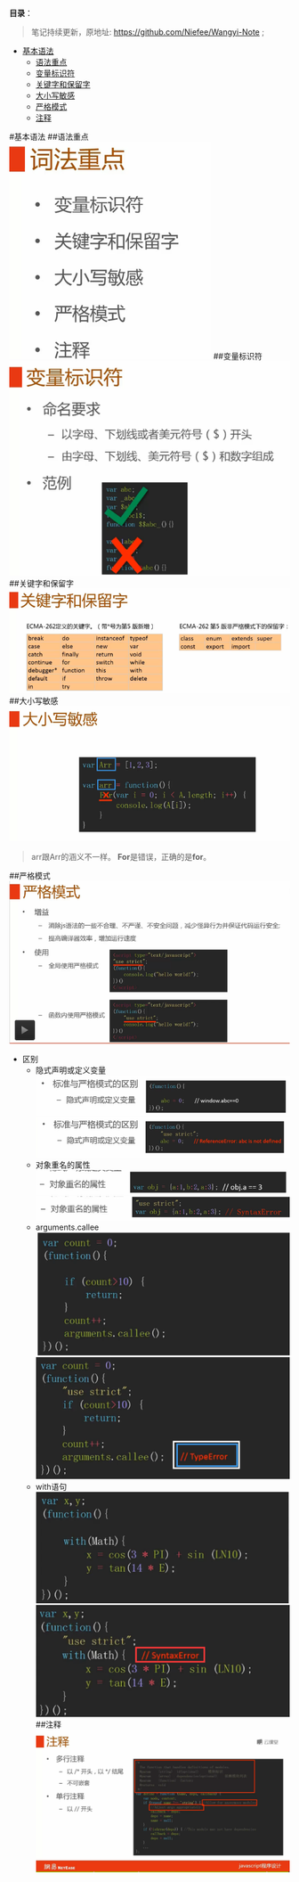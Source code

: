 **目录**：

>笔记持续更新，原地址: https://github.com/Niefee/Wangyi-Note ;

<ul>
<li><a href="#基本语法">基本语法</a><ul>
<li><a href="#语法重点">语法重点</a></li>
<li><a href="#变量标识符">变量标识符</a></li>
<li><a href="#关键字和保留字">关键字和保留字</a></li>
<li><a href="#大小写敏感">大小写敏感</a></li>
<li><a href="#严格模式">严格模式</a></li>
<li><a href="#注释">注释</a></li>
</ul>
</li>
</ul>

#基本语法
##语法重点
![Alt text](img/1433815776559.png)
##变量标识符
![Alt text](img/1433815905401.png)
##关键字和保留字
![Alt text](img/1433815968721.png)
##大小写敏感
![Alt text](img/1433816032663.png)
>arr跟Arr的涵义不一样。
>**For**是错误，正确的是**for**。


##严格模式
![Alt text](img/1433816243116.png)
 - 区别
	 - 隐式声明或定义变量
	![Alt text](img/1433816323718.png)
	![Alt text](img/1433816416083.png)
	 - 对象重名的属性
	![Alt text](img/1433816595667.png)
	![Alt text](img/1433816617971.png)
	 - arguments.callee
	![Alt text](img/1433816675556.png)
	![Alt text](img/1433816697359.png)
	 - with语句
	![Alt text](img/1433816738776.png)
	![Alt text](img/1433816756811.png)
##注释
![Alt text](img/1433816870135.png)





